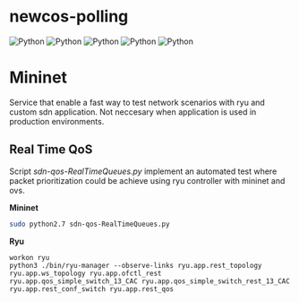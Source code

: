 # newcos-polling
![Python](https://img.shields.io/badge/mininet-v2.1.1-orange)
![Python](https://img.shields.io/badge/ryuframework-4.34-blue)
![Python](https://img.shields.io/badge/python-v2.7-blue)
![Python](https://img.shields.io/badge/python-v3.6-blue)
![Python](https://img.shields.io/badge/platform-linux--64%7Cwin--64-lightgrey)

# Mininet 
Service that enable a fast way to test network scenarios with ryu and custom sdn application. Not neccesary when application is used in production environments.

## Real Time QoS
Script *sdn-qos-RealTimeQueues.py* implement an automated test where packet prioritization could be achieve using ryu controller with mininet and ovs.

**Mininet**
```bash
sudo python2.7 sdn-qos-RealTimeQueues.py 
```

**Ryu**
```
workon ryu
python3 ./bin/ryu-manager --observe-links ryu.app.rest_topology ryu.app.ws_topology ryu.app.ofctl_rest ryu.app.qos_simple_switch_13_CAC ryu.app.qos_simple_switch_rest_13_CAC ryu.app.rest_conf_switch ryu.app.rest_qos 
```